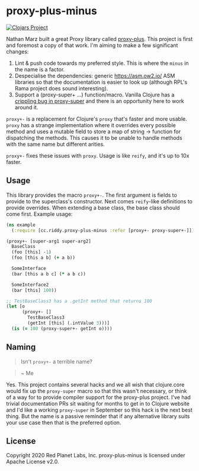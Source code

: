 # proxy-plus-minus

[![Clojars Project](https://img.shields.io/clojars/v/cc.riddy/proxy-plus-minus.svg)](https://clojars.org/cc.riddy/proxy-plus-minus)

Nathan Marz built a great Proxy library called [proxy-plus](https://github.com/redplanetlabs/proxy-plus). This project is first and foremost a copy of that work. I'm aiming to make a few significant changes:

1. Lint & push code towards my preferred style. This is where the `minus` in the name is a factor.
2. Despecialise the dependencies: generic https://asm.ow2.io/ ASM libraries so that the documentation is easier to look up (although RPL's Rama project does sound interesting).
3. Support a (proxy-super+ ...) function/macro. Vanilla Clojure has a [crippling bug in proxy-super](https://clojure.atlassian.net/browse/CLJ-2201) and there is an opportunity here to work around it.

`proxy+-` is a replacement for Clojure's `proxy` that's faster and more usable. `proxy` has a strange implementation where it overrides every possible method and uses a mutable field to store a map of string -> function for dispatching the methods. This causes it to be unable to handle methods with the same name but different arities.

`proxy+-` fixes these issues with `proxy`. Usage is like `reify`, and it's up to 10x faster.

## Usage

This library provides the macro `proxy+-`. The first argument is fields to provide to the superclass's constructor. Next comes `reify`-like definitions to provide overrides.  When extending a base class, the base class should come first. Example usage:

```clj
(ns example
  (:require [cc.riddy.proxy-plus-minus :refer [proxy+- proxy-super+-]]))

(proxy+- [super-arg1 super-arg2]
  BaseClass
  (foo [this] -1)
  (foo [this a b] (+ a b))

  SomeInterface
  (bar [this a b c] (* a b c))

  SomeInterface2
  (bar [this] 100))

;; TestBaseClass3 has a .getInt method that returns 100
(let [o
      (proxy+- []
        TestBaseClass3
        (getInt [this] (.intValue 3)))]
  (is (= 100 (proxy-super+- getInt o))))
```

## Naming

> Isn't `proxy+-` a terrible name?

> ~ Me

Yes. This project contains several hacks and we all wish that clojure.core would fix up the `proxy-super` macro so that this wasn't necessary, or think of a way for to provide compiler support for the proxy-plus project. I've had trivial documentation PRs sit waiting for months to get in to Clojure website and I'd like a working `proxy-super` in September so this hack is the next best thing. But the name is a passive reminder that if any alternative library suits your use case then that is the preferred option.

## License

Copyright 2020 Red Planet Labs, Inc. proxy-plus-minus is licensed under Apache License v2.0.
